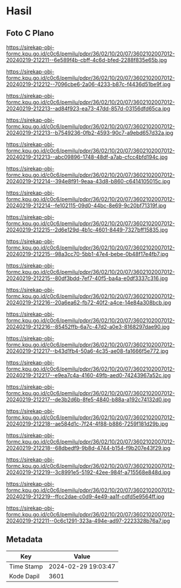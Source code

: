 # Hasil

## Foto C Plano

https://sirekap-obj-formc.kpu.go.id/c0c6/pemilu/pdpr/36/02/10/20/07/3602102007012-20240219-212211--6e589f4b-cbff-4c6d-bfed-2288f835e65b.jpg

https://sirekap-obj-formc.kpu.go.id/c0c6/pemilu/pdpr/36/02/10/20/07/3602102007012-20240219-212212--7096cbe6-2a06-4233-b87c-f4436d51be9f.jpg

https://sirekap-obj-formc.kpu.go.id/c0c6/pemilu/pdpr/36/02/10/20/07/3602102007012-20240219-212213--ad84f923-ea73-47dd-857d-03156dfd65ca.jpg

https://sirekap-obj-formc.kpu.go.id/c0c6/pemilu/pdpr/36/02/10/20/07/3602102007012-20240219-212213--b7549236-0fb2-4593-90c7-a9ebd657d32a.jpg

https://sirekap-obj-formc.kpu.go.id/c0c6/pemilu/pdpr/36/02/10/20/07/3602102007012-20240219-212213--abc09896-1748-48df-a7ab-cfcc4bfd194c.jpg

https://sirekap-obj-formc.kpu.go.id/c0c6/pemilu/pdpr/36/02/10/20/07/3602102007012-20240219-212214--394e8f91-9eaa-43d8-b860-c6414105015c.jpg

https://sirekap-obj-formc.kpu.go.id/c0c6/pemilu/pdpr/36/02/10/20/07/3602102007012-20240219-212214--fe102115-09d0-44bc-8e69-9c20bf71319f.jpg

https://sirekap-obj-formc.kpu.go.id/c0c6/pemilu/pdpr/36/02/10/20/07/3602102007012-20240219-212215--2d6e129d-4b1c-4601-8449-7327bff15835.jpg

https://sirekap-obj-formc.kpu.go.id/c0c6/pemilu/pdpr/36/02/10/20/07/3602102007012-20240219-212215--98a3cc70-5bb1-47e4-bebe-0b48f17e4fb7.jpg

https://sirekap-obj-formc.kpu.go.id/c0c6/pemilu/pdpr/36/02/10/20/07/3602102007012-20240219-212215--80df3bdd-7ef7-40f5-ba4a-e0df3337c316.jpg

https://sirekap-obj-formc.kpu.go.id/c0c6/pemilu/pdpr/36/02/10/20/07/3602102007012-20240219-212216--20a6ea62-fb72-40f2-a4ce-14e84a308bcb.jpg

https://sirekap-obj-formc.kpu.go.id/c0c6/pemilu/pdpr/36/02/10/20/07/3602102007012-20240219-212216--85452ffb-6a7c-47d2-a0e3-8168297dae90.jpg

https://sirekap-obj-formc.kpu.go.id/c0c6/pemilu/pdpr/36/02/10/20/07/3602102007012-20240219-212217--b43d1fb4-50a6-4c35-ae08-fa1666f5e772.jpg

https://sirekap-obj-formc.kpu.go.id/c0c6/pemilu/pdpr/36/02/10/20/07/3602102007012-20240219-212217--e9ea7c4a-4160-49fb-aed0-74243967a52c.jpg

https://sirekap-obj-formc.kpu.go.id/c0c6/pemilu/pdpr/36/02/10/20/07/3602102007012-20240219-212217--de3b2d6b-8fe5-4840-b88a-a192c74132d0.jpg

https://sirekap-obj-formc.kpu.go.id/c0c6/pemilu/pdpr/36/02/10/20/07/3602102007012-20240219-212218--ae584d1c-7f24-4f88-b886-7259f181d29b.jpg

https://sirekap-obj-formc.kpu.go.id/c0c6/pemilu/pdpr/36/02/10/20/07/3602102007012-20240219-212218--68dbedf9-9b8d-4744-b154-f9b207e43f29.jpg

https://sirekap-obj-formc.kpu.go.id/c0c6/pemilu/pdpr/36/02/10/20/07/3602102007012-20240219-212219--3c8991e5-5192-42ee-984f-a715568e848d.jpg

https://sirekap-obj-formc.kpu.go.id/c0c6/pemilu/pdpr/36/02/10/20/07/3602102007012-20240219-212219--ffcc2dae-c0d9-4e49-aa1f-cdfd5e9564ff.jpg

https://sirekap-obj-formc.kpu.go.id/c0c6/pemilu/pdpr/36/02/10/20/07/3602102007012-20240219-212211--0c6c1291-323a-494e-ad97-2223328b76a7.jpg


## Metadata

| Key        | Value               |
| ---------- | ------------------- |
| Time Stamp | 2024-02-29 19:03:47 |
| Kode Dapil | 3601                |



